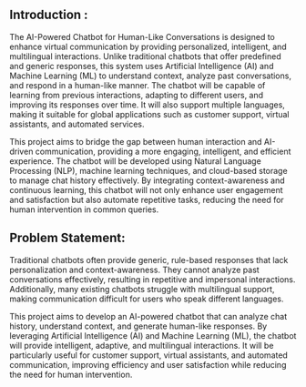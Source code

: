 ## Introduction :


The AI-Powered Chatbot for Human-Like Conversations is designed to enhance virtual communication by providing personalized, intelligent, and multilingual interactions. Unlike traditional chatbots that offer predefined and generic responses, this system uses Artificial Intelligence (AI) and Machine Learning (ML) to understand context, analyze past conversations, and respond in a human-like manner.
The chatbot will be capable of learning from previous interactions, adapting to different users, and improving its responses over time. It will also support multiple languages, making it suitable for global applications such as customer support, virtual assistants, and automated services.

This project aims to bridge the gap between human interaction and AI-driven communication, providing a more engaging, intelligent, and efficient experience. The chatbot will be developed using Natural Language Processing (NLP), machine learning techniques, and cloud-based storage to manage chat history effectively. By integrating context-awareness and continuous learning, this chatbot will not only enhance user engagement and satisfaction but also automate repetitive tasks, reducing the need for human intervention in common queries.


## Problem Statement: 


Traditional chatbots often provide generic, rule-based responses that lack personalization and context-awareness. They cannot analyze past conversations effectively, resulting in repetitive and impersonal interactions. Additionally, many existing chatbots struggle with multilingual support, making communication difficult for users who speak different languages.

This project aims to develop an AI-powered chatbot that can analyze chat history, understand context, and generate human-like responses. By leveraging Artificial Intelligence (AI) and Machine Learning (ML), the chatbot will provide intelligent, adaptive, and multilingual interactions. It will be particularly useful for customer support, virtual assistants, and automated communication, improving efficiency and user satisfaction while reducing the need for human intervention.


